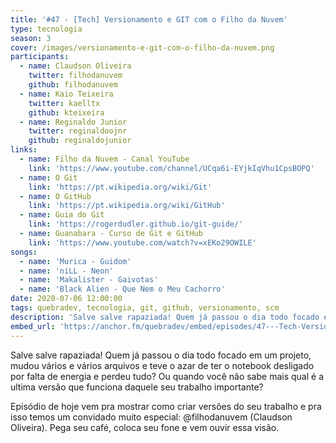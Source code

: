 ```yaml
---
title: '#47 - [Tech] Versionamento e GIT com o Filho da Nuvem'
type: tecnologia
season: 3
cover: /images/versionamento-e-git-com-o-filho-da-nuvem.png
participants:
  - name: Claudson Oliveira
    twitter: filhodanuvem
    github: filhodanuvem
  - name: Kaio Teixeira
    twitter: kaelltx
    github: kteixeira
  - name: Reginaldo Junior
    twitter: reginaldoojnr
    github: reginaldojunior
links:
  - name: Filho da Nuvem - Canal YouTube
    link: 'https://www.youtube.com/channel/UCqa6i-EYjkIqVhu1CpsBOPQ'
  - name: O Git
    link: 'https://pt.wikipedia.org/wiki/Git'
  - name: O GitHub
    link: 'https://pt.wikipedia.org/wiki/GitHub'
  - name: Guia do Git
    link: 'https://rogerdudler.github.io/git-guide/'
  - name: Guanabara - Curso de Git e GitHub
    link: 'https://www.youtube.com/watch?v=xEKo29OWILE'
songs:
  - name: 'Murica - Guidom'
  - name: 'niLL - Neon'
  - name: 'Makalister - Gaivotas'
  - name: 'Black Alien - Que Nem o Meu Cachorro'
date: 2020-07-06 12:00:00
tags: quebradev, tecnologia, git, github, versionamento, scm
description: 'Salve salve rapaziada! Quem já passou o dia todo focado em um projeto, mudou vários e vários arquivos e teve o azar de ter o notebook desligado por falta de energia e perdeu tudo? Ou quando você não sabe mais qual é a ultima versão que funciona daquele seu trabalho importante?'
embed_url: 'https://anchor.fm/quebradev/embed/episodes/47---Tech-Versionamento-e-GIT-com-o-Filho-da-Nuvem-egbfpg/a-a2klvjb'
---
```


Salve salve rapaziada! Quem já passou o dia todo focado em um projeto, mudou vários e vários arquivos e teve o azar de ter o notebook desligado por falta de energia e perdeu tudo? Ou quando você não sabe mais qual é a ultima versão que funciona daquele seu trabalho importante?

Episódio de hoje vem pra mostrar como criar versões do seu trabalho e pra isso temos um convidado muito especial: @filhodanuvem (Claudson Oliveira). Pega seu café, coloca seu fone e vem ouvir essa visão.